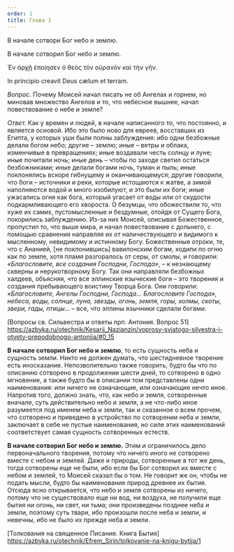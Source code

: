 ```yaml
---
order: 1
title: Глава 1
---
```


В начале сотвори Бог небо и землю.



<tab name="Синодальный">

В начале сотворил Бог небо и землю.

</tab>

<tab name="LXX">

Ἐν ἀρχῇ ἐποίησεν ὁ θεὸς τὸν οὐρανὸν καὶ τὴν γῆν.

</tab>

<tab name="Vulg">

In principio creavit Deus cælum et terram.

</tab>

</tabs>

<note type="quote" title="Антоний Великий прп." collapsed="true">

*Вопрос.* Почему Моисей начал писать не об Ангелах и горнем, но миновав множество Ангелов и то, что небесное вышнее, начал повествование о небе и земле?

*Ответ.* Как у времен и людей, в начале написанного то, что постоянно, и является основой. Ибо это было ново для евреев, восставших из Египта, у которых уши были полны заблуждения: ибо одни безбожные делали богом небо; другие – землю; иные – ветры и облака, изменчивые в превращениях; иные воздавали честь солнцу и луне; иные почитали ночь; иные день – чтобы по заходе светил остаться безбожниками; иные делали богами ночь, туман и пыль; иные поклонялись вскоре гибнущему и оканчивающемуся; другие говорили, что боги – источники и реки, которые истощаются к жатве, а зимой наполняются водой и много изобилуют, и это были их боги; иные ужасались огня как бога, который угасает от воды или от скудости подкармливающего его хвороста. О безумцы, что обожествили то, что хуже их самих, пустомысленные и бездумные, отойдя от Сущего Бога, покорились заблуждению. Из-за них Моисей, описывая Божественное, пропустил то, что выше мира, и начал повествование с дольнего, с помощью сравнения направляя их от наличествующего и видимого к мысленному, невидимому и истинному Богу. Божественные отроки, те, что с Ананией, \[не поклонившись\] вавилонским богам, ходили по огню как по земле, хотя пламя разгоралось от серы, от смолы, и говорили: *«Благословите, все создания Господни, Господа»*, – к незнающему скверны и нерукотворному Богу. Так они направляли безбожных халдеев, объясняя, что все эллинские  языческие  боги – это творения и создания пребывающего воистину Творца Бога. Они говорили: *«Благословите, Ангелы Господни, Господа… Благословите Господа», небеса, воды, солнце, луна, звезды, огонь, земля, горы, холмы, скоты, звери, гады, птицы*… – все, что эллины  язычники  сделали богами.



[Вопросы св. Сильвестра и ответы прп. Антония. Вопрос 51] https://azbyka.ru/otechnik/Kesarij_Nazianzin/voprosy-svjatogo-silvestra-i-otvety-prepodobnogo-antonija/#0_15 

</note>

<note type="quote" title="Ефрем Сирин, прп." collapsed="true">

**В начале сотворил Бог небо и землю**, то есть сущность неба и сущность земли. Никто не должен думать, что шестидневное творение есть иносказание. Непозволительно также говорить, будто бы что по описанию сотворено в продолжении шести дней, то сотворено в одно мгновение, а также будто бы в описании том представлены одни наименования: или ничего не означающие, или означающие нечто иное. Напротив того, должно знать, что, как небо и земля, сотворенные вначале, суть действительно небо и земля, а не что-либо иное разумеется под именем неба и земли, так и сказанное о всем прочем, что сотворено и приведено в устройство по сотворении неба и земли, заключает в себе не пустые наименования, но силе этих наименований соответствует самая сущность сотворенных естеств.

**В начале сотворил Бог небо и землю.** Этим и ограничилось дело первоначального творения, потому что ничего иного не сотворено вместе с небом и землей. Даже и природы, сотворенные в тот же день, тогда сотворены еще не были, ибо если бы Бог сотворил их вместе с небом и землей, то Моисей сказал бы о том. Не говорит же он, чтобы не подать мысли, будто бы наименование природ древнее их бытия. Отсюда ясно открывается, что небо и земля сотворены из ничего, потому что не существовало еще ни вод, ни воздуха, не получили еще бытия ни огонь, ни свет, ни тьма; они произведены позднее неба и земли, поэтому суть твари, ибо произошли после неба и земли, и невечны, ибо не было их прежде неба и земли.

[Толкования на священное Писание. Книга Бытия] https://azbyka.ru/otechnik/Efrem_Sirin/tolkovanie-na-knigu-bytija/1 

</note>
